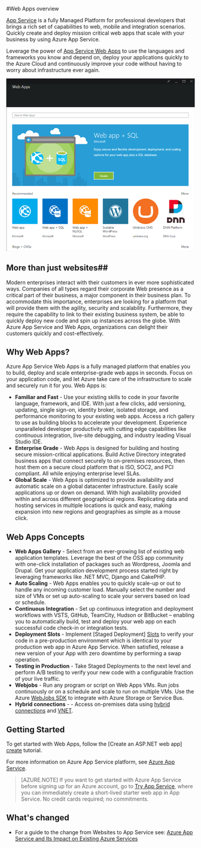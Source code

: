 <properties
    pageTitle="Web Apps overview"
    description="Learn more about App Service Web Apps"
    services="app-service\web"
    documentationCenter=""
    authors="jaime-espinosa"
    manager="wpickett"
    editor="jimbe"/>

<tags
    ms.service="app-service-web"
    ms.workload="web"
    ms.tgt_pltfrm="na"
    ms.devlang="na"
    ms.topic="article"
    ms.date="10/27/2015"
    ms.author="jaime.espinosa"/>


#Web Apps overview

[App Service](http://go.microsoft.com/fwlink/?LinkId=529714) is a fully Managed Platform for professional developers that brings a rich set of capabilities to web, mobile and integration scenarios. Quickly create and deploy mission critical web apps that scale with your business by using Azure App Service.

Leverage the power of [App Service Web Apps](http://go.microsoft.com/fwlink/?LinkId=529714) to use the languages and frameworks you know and depend on, deploy your applications quickly to the Azure Cloud and continuously improve your code without having to worry about infrastructure ever again.

![Web Marketplace](./media/app-service-web-overview/marketplace.png)

## More than just websites##

Modern enterprises interact with their customers in ever more sophisticated ways. Companies of all types regard their corporate Web presence as a critical part of their business, a major component in their business plan. To accommodate this importance, enterprises are looking for a platform that will provide them with the agility, security and scalability. Furthermore, they require the capability to link to their existing business system, be able to quickly deploy new code and spin up instances across the globe. With Azure App Service and Web Apps, organizations can delight their customers quickly and cost-effectively.

## Why Web Apps? ##

Azure App Service Web Apps is a fully managed platform that enables you to build, deploy and scale enterprise-grade web apps in seconds. Focus on your application code, and let Azure take care of the infrastructure to scale and securely run it for you. Web Apps is:

- **Familiar and Fast** - Use your existing skills to code in your favorite language, framework, and IDE. With just a few clicks, add versioning, updating, single sign-on, identity broker, isolated storage, and performance monitoring to your existing web apps.  Access a rich gallery to use as building blocks to accelerate your development. Experience unparalleled developer productivity with cutting edge capabilities like continuous integration, live-site debugging, and industry leading Visual Studio IDE.
- **Enterprise Grade** - Web Apps is designed for building and hosting secure mission-critical applications. Build Active Directory integrated business apps that connect securely to on-premises resources, then host them on a secure cloud platform that is ISO, SOC2, and PCI compliant. All while enjoying enterprise level SLAs.
- **Global Scale** - Web Apps is optimized to provide availability and automatic scale on a global datacenter infrastructure. Easily scale applications up or down on demand. With high availability provided within and across different geographical regions. Replicating data and hosting services in multiple locations is quick and easy, making expansion into new regions and geographies as simple as a mouse click.  

## Web Apps Concepts ##

- **Web Apps Gallery** - Select from an ever-growing list of existing web application templates. Leverage the best of the OSS app community with one-click installation of packages such as Wordpress, Joomla and Drupal. Get your application development process started right by leveraging frameworks like .NET MVC, Django and CakePHP.
- **Auto Scaling** - Web Apps enables you to quickly scale-up or out to handle any incoming customer load. Manually select the number and size of VMs or set up auto-scaling to scale your servers based on load or schedule.
- **Continuous Integration** - Set up continuous integration and deployment workflows with VSTS, GitHub, TeamCity, Hudson or BitBucket – enabling you to automatically build, test and deploy your web app on each successful code check-in or integration tests.
- **Deployment Slots** - Implement [Staged Deployment] [Slots] to verify your code in a pre-production environment which is identical to your production web app in Azure App Service. When satisfied, release a new version of your App with zero downtime by performing a swap operation. 
- **Testing in Production** - Take Staged Deployments to the next level and perform A/B testing to verify your new code with a configurable fraction of your live traffic. 
- **Webjobs** - Run any program or script on Web Apps VMs. Run jobs continuously or on a schedule and scale to run on multiple VMs. Use the Azure [WebJobs SDK][Webjobs] to integrate with Azure Storage or Service Bus.
- **Hybrid connections** - - Access on-premises data using [hybrid connections](../integration-hybrid-connection-overview.md) and [VNET](../app-service-web/web-sites-integrate-with-vnet.md).

## Getting Started ##
To get started with Web Apps, follow the [Create an ASP.NET web app] [create] tutorial.

For more information on Azure App Service platform, see [Azure App Service][appservice].

>[AZURE.NOTE] If you want to get started with Azure App Service before signing up for an Azure account, go to [Try App Service](http://go.microsoft.com/fwlink/?LinkId=523751), where you can immediately create a short-lived starter web app in App Service. No credit cards required; no commitments.

## What's changed
* For a guide to the change from Websites to App Service see: [Azure App Service and Its Impact on Existing Azure Services](http://go.microsoft.com/fwlink/?LinkId=529714)

[appservice]: ../app-service/app-service-value-prop-what-is.md
[create]: web-sites-dotnet-get-started.md
[Webjobs]: websites-dotnet-webjobs-sdk-get-started.md
[Slots]: web-sites-staged-publishing.md

 

